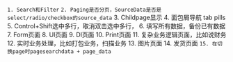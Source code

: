 `1. Search和Filter`
`2. Paging是否分页，SourceData是否是select/radio/checkbox的source_data`
3. Childpage显示
4. 面包屑导航 tab pills
5. Control+Shift选中多行，取消双击选中多行，
6. 填写所有数据，备份已有数据
7. Form页面
8. Ul页面
9. Dl页面
10. Print页面
11. 复杂业务逻辑页面，比如说财务
12. 实时业务处理，比如打包业务，扫描业务
13. 图片页面
14. 发货页面
`15. 在切换page时pagesearchdata + page_data`
